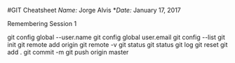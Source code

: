 #GIT Cheatsheet
*Name:* Jorge Alvis
**Date:* January 17, 2017


Remembering Session 1

git config global --user.name
git config global user.email
git config --list
git init
git remote add origin
git remote -v
git status
git status
git log
git reset
git add .
git commit -m
git push origin master